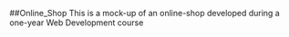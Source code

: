 ##Online_Shop
This is a mock-up of an online-shop developed during a one-year Web Development course
